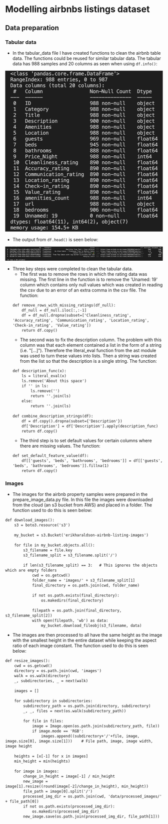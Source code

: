 # Modelling airbnbs listings dataset

## Data preparation
### Tabular data
- In the tabular_data file I have created functions to clean the airbnb table data. The functions could be reused for similar tabular data. The tabular data has 988 samples and 20 columns as seen when using `df.info()`:

![alt text](./readme_images/listing_info.png)

- The output from `df.head()` is seen below:

![alt text](./readme_images/listing_head.png)

- Three key steps were completed to clean the tabular data.
    - The first was to remove the rows in which the rating data was missing. The first line in the function is to remove the 'Unamed: 19' column which contains only null values which was created in reading the csv due to an error of an extra comma in the csv file. The function:
    ```
    def remove_rows_with_missing_ratings(df_null):
        df_null = df_null.iloc[:,:-1]
        df = df_null.dropna(subset=['Cleanliness_rating', 'Accuracy_rating', 'Communication_rating', 'Location_rating', 'Check-in_rating', 'Value_rating'])
        return df.copy()
    ```
    - The second was to fix the description column. The problem with this column was that each element contained a list in the form of a string (i.e. "[...]"). Therefore the literal_eval function from the ast module was used to turn these values into lists. Then a string was created from the list so that the description is a single string. The function:
    ```
    def description_func(x):
        ls = literal_eval(x)
        ls.remove('About this space')
        if '' in ls:
            ls.remove('')
            return ''.join(ls)
        else:
            return ''.join(ls)

    def combine_description_strings(df):
        df = df.copy().dropna(subset={'Description'})
        df['Description'] = df['Description'].apply(description_func)
        return df.copy()
    ```
    - The third step is to set default values for certain columns where there are missing values. The function: 
    ```
    def set_default_feature_value(df):
        df[['guests', 'beds', 'bathrooms', 'bedrooms']] = df[['guests', 'beds', 'bathrooms', 'bedrooms']].fillna(1)
        return df.copy()
    ```

### Images
- The images for the airbnb property samples were prepared in the prepare_image_data.py file. In this file the images were downloaded from the cloud (an s3 bucket from AWS) and placed in a folder. The function used to do this is seen below:
```
def download_images():
    s3 = boto3.resource('s3')

    my_bucket = s3.Bucket('erikharaldson-airbnb-listing-images')

    for file in my_bucket.objects.all():
        s3_filename = file.key
        s3_filename_split = s3_filename.split('/')

        if len(s3_filename_split) == 3:   # This ignores the objects which are empty folders
            cwd = os.getcwd()
            folder_name = 'images/' + s3_filename_split[1]
            final_directory = os.path.join(cwd, folder_name)

            if not os.path.exists(final_directory):
                os.makedirs(final_directory)

            filepath = os.path.join(final_directory, s3_filename_split[2])
            with open(filepath, 'wb') as data:
                my_bucket.download_fileobj(s3_filename, data)
```
- The images are then processed to all have the same height as the image with the smallest height in the entire dataset while keeping the aspect ratio of each image constant. The function used to do this is seen below:
```
def resize_images():
    cwd = os.getcwd()
    directory = os.path.join(cwd, 'images')
    walk = os.walk(directory)
    _, subdirectories, _ = next(walk)

    images = []

    for subdirectory in subdirectories:
        subdirectory_path = os.path.join(directory, subdirectory)
        _, _, files = next(os.walk(subdirectory_path))

        for file in files:
            image = Image.open(os.path.join(subdirectory_path, file))
            if image.mode == 'RGB':
                images.append((subdirectory+'/'+file, image, image.size[0], image.size[1]))    # File path, image, image width, image height

    heights = [x[-1] for x in images]
    min_height = min(heights)

    for image in images:
        change_in_height = image[-1] / min_height
        new_image = image[1].resize((round(image[-2]/change_in_height), min_height))
        file_path = image[0].split('/')
        processed_img_dir = os.path.join(cwd, 'data/processed_images/' + file_path[0])
        if not os.path.exists(processed_img_dir):
            os.makedirs(processed_img_dir)
        new_image.save(os.path.join(processed_img_dir, file_path[1]))
```